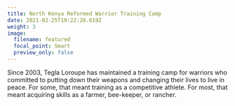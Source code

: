 ```yaml
---
title: North Kenya Reformed Warrior Training Camp
date: 2021-02-25T19:22:28.619Z
weight: 3
image:
  filename: featured
  focal_point: Smart
  preview_only: false
---
```

Since 2003, Tegla Loroupe has maintained a training camp for warriors who committed to putting down their weapons and changing their lives to live in peace. For some, that meant training as a competitive athlete. For most, that meant acquiring skills as a farmer, bee-keeper, or rancher.
